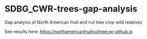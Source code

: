 # SDBG_CWR-trees-gap-analysis
Gap analysis of North American fruit and nut tree crop wild relatives

See results here: https://northamericanfruitnuttreecwr.github.io
